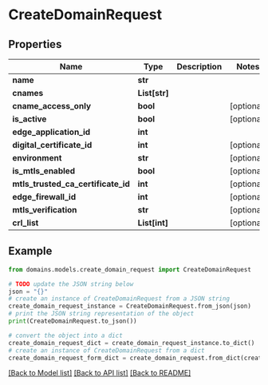 # CreateDomainRequest


## Properties

Name | Type | Description | Notes
------------ | ------------- | ------------- | -------------
**name** | **str** |  | 
**cnames** | **List[str]** |  | 
**cname_access_only** | **bool** |  | [optional] 
**is_active** | **bool** |  | [optional] 
**edge_application_id** | **int** |  | 
**digital_certificate_id** | **int** |  | [optional] 
**environment** | **str** |  | [optional] 
**is_mtls_enabled** | **bool** |  | [optional] 
**mtls_trusted_ca_certificate_id** | **int** |  | [optional] 
**edge_firewall_id** | **int** |  | [optional] 
**mtls_verification** | **str** |  | [optional] 
**crl_list** | **List[int]** |  | [optional] 

## Example

```python
from domains.models.create_domain_request import CreateDomainRequest

# TODO update the JSON string below
json = "{}"
# create an instance of CreateDomainRequest from a JSON string
create_domain_request_instance = CreateDomainRequest.from_json(json)
# print the JSON string representation of the object
print(CreateDomainRequest.to_json())

# convert the object into a dict
create_domain_request_dict = create_domain_request_instance.to_dict()
# create an instance of CreateDomainRequest from a dict
create_domain_request_form_dict = create_domain_request.from_dict(create_domain_request_dict)
```
[[Back to Model list]](../README.md#documentation-for-models) [[Back to API list]](../README.md#documentation-for-api-endpoints) [[Back to README]](../README.md)


